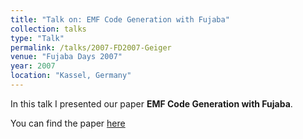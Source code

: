 ```yaml
---
title: "Talk on: EMF Code Generation with Fujaba"
collection: talks
type: "Talk"
permalink: /talks/2007-FD2007-Geiger
venue: "Fujaba Days 2007"
year: 2007
location: "Kassel, Germany"
---
```


In this talk I presented our paper **EMF Code Generation with Fujaba**.

You can find the paper [here](https://tbuchmann.github.io/publication/2007-FD2007-Geiger)